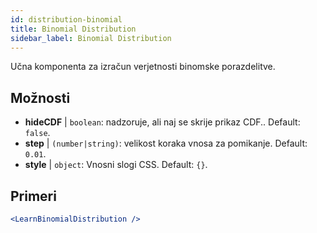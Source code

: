 ```yaml
---
id: distribution-binomial
title: Binomial Distribution
sidebar_label: Binomial Distribution
---
```


Učna komponenta za izračun verjetnosti binomske porazdelitve.

## Možnosti

* __hideCDF__ | `boolean`: nadzoruje, ali naj se skrije prikaz CDF.. Default: `false`.
* __step__ | `(number|string)`: velikost koraka vnosa za pomikanje. Default: `0.01`.
* __style__ | `object`: Vnosni slogi CSS. Default: `{}`.


## Primeri

```jsx live
<LearnBinomialDistribution />
```

